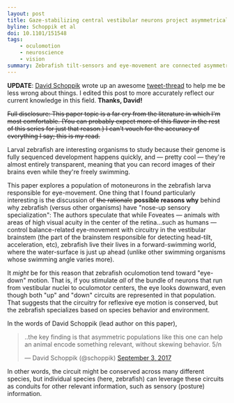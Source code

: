 ```yaml
---
layout: post
title: Gaze-stabilizing central vestibular neurons project asymmetrically to extraocular motoneuron pools
byline: Schoppik et al
doi: 10.1101/151548
tags:
    - oculomotion
    - neuroscience
    - vision
summary: Zebrafish tilt-sensors and eye-movement are connected asymmetrically, suggesting that oculomotor input incorporates both the behavior of the species as well as evolved reflexive behaviors.
---
```


**UPDATE**: [David Schoppik](https://twitter.com/schoppik) wrote up an awesome [tweet-thread](https://twitter.com/schoppik/status/904427778052939776) to help me be less wrong about things. I edited this post to more accurately reflect our current knowledge in this field. **Thanks, David!**

~~Full disclosure: This paper topic is a far cry from the literature in which I'm most comfortable. (You can probably expect more of this flavor in the rest of this series for just that reason.) I can't vouch for the accuracy of everything I say; this is my read.~~

Larval zebrafish are interesting organisms to study because their genome is fully sequenced development happens quickly, and — pretty cool — they're almost entirely transparent, meaning that you can record images of their brains even while they're freely swimming.

This paper explores a population of motoneurons in the zebrafish larva responsible for eye-movement. One thing that I found particularly interesting is the discussion of ~~the rationale~~ **possible reasons why** behind why zebrafish (versus other organisms) have "nose-up sensory specialization": The authors speculate that while Foveates — animals with areas of high visual acuity in the center of the retina...such as humans — control balance-related eye-movement with circuitry in the vestibular brainstem (the part of the brainstem responsible for detecting head-tilt, acceleration, etc), zebrafish live their lives in a forward-swimming world, where the water-surface is just up ahead (unlike other swimming organisms whose swimming angle varies more).

It _might_ be for this reason that zebrafish oculomotion tend toward "eye-down" motion. That is, if you stimulate _all_ of the bundle of neurons that run from vestibular nuclei to oculomotor centers, the eye looks downward, even though both "up" and "down" circuits are represented in that population. That suggests that the circuitry for reflexive eye motion is conserved, but the zebrafish specializes based on species behavior and environment.

In the words of David Schoppik (lead author on this paper),

<blockquote class="twitter-tweet" data-lang="en"><p lang="en" dir="ltr">..the key finding is that asymmetric populations like this one can help an animal encode something relevant, without skewing behavior. 5/n</p>&mdash; David Schoppik (@schoppik) <a href="https://twitter.com/schoppik/status/904429132502663169">September 3, 2017</a></blockquote>
<script async src="//platform.twitter.com/widgets.js" charset="utf-8"></script>

In other words, the circuit might be conserved across many different species, but individual species (here, zebrafish) can leverage these circuits as conduits for other relevant information, such as sensory (posture) information.
